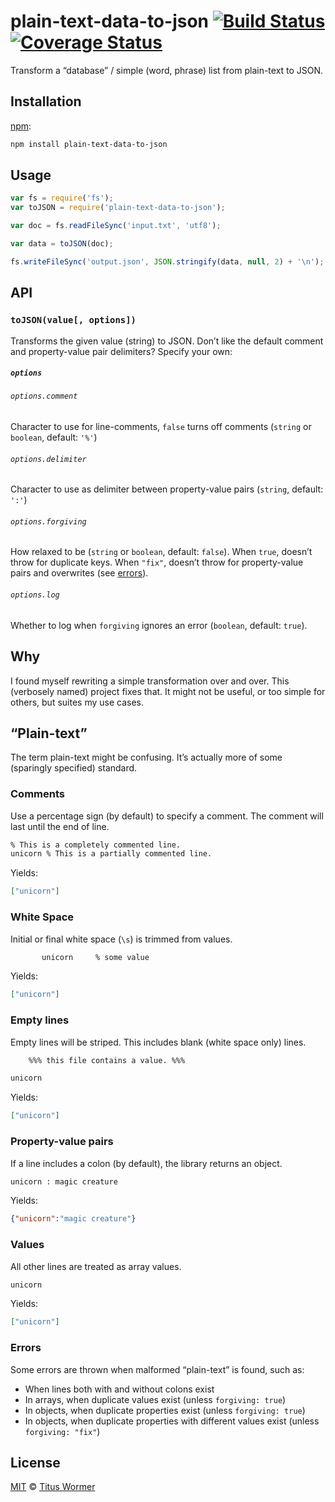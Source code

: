 # plain-text-data-to-json [![Build Status][travis-badge]][travis] [![Coverage Status][codecov-badge]][codecov]

Transform a “database” / simple (word, phrase) list from plain-text to
JSON.

## Installation

[npm][]:

```bash
npm install plain-text-data-to-json
```

## Usage

```js
var fs = require('fs');
var toJSON = require('plain-text-data-to-json');

var doc = fs.readFileSync('input.txt', 'utf8');

var data = toJSON(doc);

fs.writeFileSync('output.json', JSON.stringify(data, null, 2) + '\n');
```

## API

### `toJSON(value[, options])`

Transforms the given value (string) to JSON.  Don’t like the default
comment and property-value pair delimiters?  Specify your own:

##### `options`

###### `options.comment`

Character to use for line-comments, `false` turns off comments (`string` or
`boolean`, default: `'%'`)

###### `options.delimiter`

Character to use as delimiter between property-value pairs (`string`,
default: `':'`)

###### `options.forgiving`

How relaxed to be (`string` or `boolean`, default: `false`).  When `true`,
doesn’t throw for duplicate keys.  When `"fix"`, doesn’t throw for
property-value pairs and overwrites (see [errors][]).

###### `options.log`

Whether to log when `forgiving` ignores an error (`boolean`, default: `true`).

## Why

I found myself rewriting a simple transformation over and over.  This
(verbosely named) project fixes that.  It might not be useful, or too
simple for others, but suites my use cases.

## “Plain-text”

The term plain-text might be confusing.  It’s actually more of some
(sparingly specified) standard.

### Comments

Use a percentage sign (by default) to specify a comment.  The comment
will last until the end of line.

```txt
% This is a completely commented line.
unicorn % This is a partially commented line.
```

Yields:

```json
["unicorn"]
```

### White Space

Initial or final white space (`\s`) is trimmed from values.

```txt
       unicorn     % some value
```

Yields:

```json
["unicorn"]
```

### Empty lines

Empty lines will be striped.  This includes blank (white space only)
lines.

```txt
    %%% this file contains a value. %%%

unicorn
```

Yields:

```json
["unicorn"]
```

### Property-value pairs

If a line includes a colon (by default), the library returns an object.

```txt
unicorn : magic creature
```

Yields:

```json
{"unicorn":"magic creature"}
```

### Values

All other lines are treated as array values.

```txt
unicorn
```

Yields:

```json
["unicorn"]
```

### Errors

Some errors are thrown when malformed “plain-text” is found, such as:

*   When lines both with and without colons exist
*   In arrays, when duplicate values exist (unless `forgiving: true`)
*   In objects, when duplicate properties exist (unless `forgiving: true`)
*   In objects, when duplicate properties with different values exist
    (unless `forgiving: "fix"`)

## License

[MIT][license] © [Titus Wormer][author]

<!-- Definitions -->

[travis-badge]: https://img.shields.io/travis/wooorm/plain-text-data-to-json.svg

[travis]: https://travis-ci.org/wooorm/plain-text-data-to-json

[codecov-badge]: https://img.shields.io/codecov/c/github/wooorm/plain-text-data-to-json.svg

[codecov]: https://codecov.io/github/wooorm/plain-text-data-to-json

[npm]: https://docs.npmjs.com/cli/install

[license]: LICENSE

[author]: http://wooorm.com

[errors]: #errors
